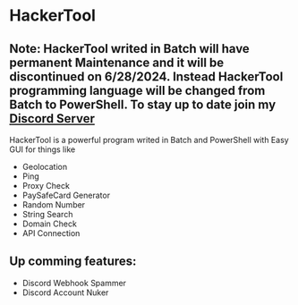 # HackerTool
## Note: HackerTool writed in Batch will have permanent Maintenance and it will be discontinued on 6/28/2024. Instead HackerTool programming language will be changed from Batch to PowerShell. To stay up to date join my [Discord Server](https://discord.gg/mfuzjVbPKv)
HackerTool is a powerful program writed in Batch and PowerShell with Easy GUI for things like
- Geolocation
- Ping
- Proxy Check
- PaySafeCard Generator
- Random Number
- String Search
- Domain Check
- API Connection
## Up comming features:
- Discord Webhook Spammer
- Discord Account Nuker
